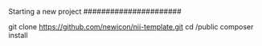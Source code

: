 Starting a new project
######################

git clone https://github.com/newicon/nii-template.git <project>
cd <project>/public
composer install
